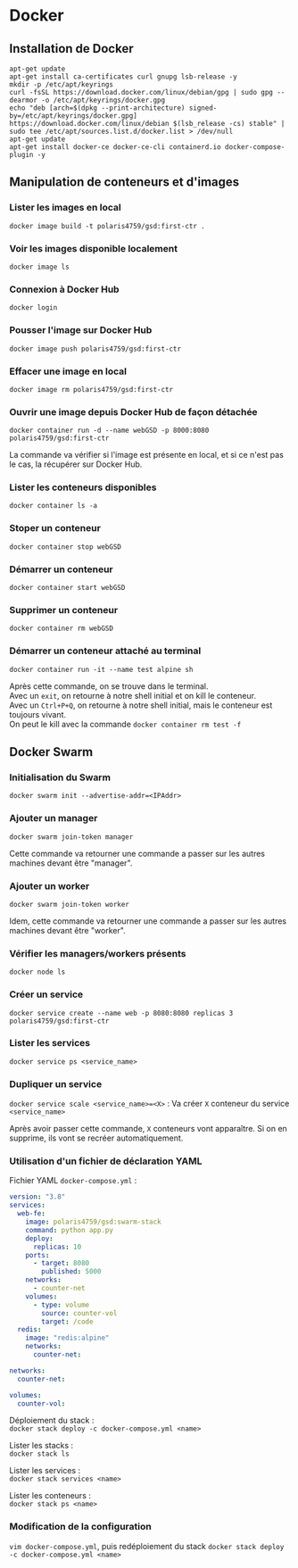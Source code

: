 # Docker  

## Installation de Docker  

```shell
apt-get update
apt-get install ca-certificates curl gnupg lsb-release -y
mkdir -p /etc/apt/keyrings
curl -fsSL https://download.docker.com/linux/debian/gpg | sudo gpg --dearmor -o /etc/apt/keyrings/docker.gpg
echo "deb [arch=$(dpkg --print-architecture) signed-by=/etc/apt/keyrings/docker.gpg] https://download.docker.com/linux/debian $(lsb_release -cs) stable" | sudo tee /etc/apt/sources.list.d/docker.list > /dev/null
apt-get update
apt-get install docker-ce docker-ce-cli containerd.io docker-compose-plugin -y
```

## Manipulation de conteneurs et d'images  

### Lister les images en local  

`docker image build -t polaris4759/gsd:first-ctr .`  

### Voir les images disponible localement  

`docker image ls`  

### Connexion à Docker Hub  

`docker login`

### Pousser l'image sur Docker Hub  

`docker image push polaris4759/gsd:first-ctr`  

### Effacer une image en local  

`docker image rm polaris4759/gsd:first-ctr`  

### Ouvrir une image depuis Docker Hub de façon détachée  

`docker container run -d --name webGSD -p 8000:8080 polaris4759/gsd:first-ctr`  

La commande va vérifier si l'image est présente en local, et si ce n'est pas le cas, la récupérer sur Docker Hub.  

### Lister les conteneurs disponibles  

`docker container ls -a`  

### Stoper un conteneur  

`docker container stop webGSD`  

### Démarrer un conteneur  

`docker container start webGSD`  

### Supprimer un conteneur  

`docker container rm webGSD`  

### Démarrer un conteneur attaché au terminal  

`docker container run -it --name test alpine sh`  

Après cette commande, on se trouve dans le terminal.  
Avec un `exit`, on retourne à notre shell initial et on kill le conteneur.  
Avec un `Ctrl+P+Q`, on retourne à notre shell initial, mais le conteneur est toujours vivant.  
On peut le kill avec la commande `docker container rm test -f`  

## Docker Swarm  

### Initialisation du Swarm  

`docker swarm init --advertise-addr=<IPAddr>`  

### Ajouter un manager  

`docker swarm join-token manager`  

Cette commande va retourner une commande a passer sur les autres machines devant être "manager".  

### Ajouter un worker  

`docker swarm join-token worker`  

Idem, cette commande va retourner une commande a passer sur les autres machines devant être "worker".  

### Vérifier les managers/workers présents  

`docker node ls`  

### Créer un service  

`docker service create --name web -p 8080:8080 replicas 3 polaris4759/gsd:first-ctr`  

### Lister les services  

`docker service ps <service_name>`  

### Dupliquer un service  

`docker service scale <service_name>=<X>` : Va créer `X` conteneur du service `<service_name>`  

Après avoir passer cette commande, `X` conteneurs vont apparaître. Si on en supprime, ils vont se recréer automatiquement.  

### Utilisation d'un fichier de déclaration YAML  

Fichier YAML `docker-compose.yml` : 

```yaml
version: "3.8"
services:
  web-fe:
    image: polaris4759/gsd:swarm-stack
    command: python app.py
    deploy:
      replicas: 10
    ports:
      - target: 8080
        published: 5000
    networks:
      - counter-net
    volumes:
      - type: volume
        source: counter-vol
        target: /code
  redis:
    image: "redis:alpine"
    networks:
      counter-net:

networks:
  counter-net:

volumes:
  counter-vol:
```

Déploiement du stack :  
`docker stack deploy -c docker-compose.yml <name>`  

Lister les stacks :  
`docker stack ls`  

Lister les services :  
`docker stack services <name>`  

Lister les conteneurs :  
`docker stack ps <name>`  

### Modification de la configuration  

`vim docker-compose.yml`, puis redéploiement du stack `docker stack deploy -c docker-compose.yml <name>`  